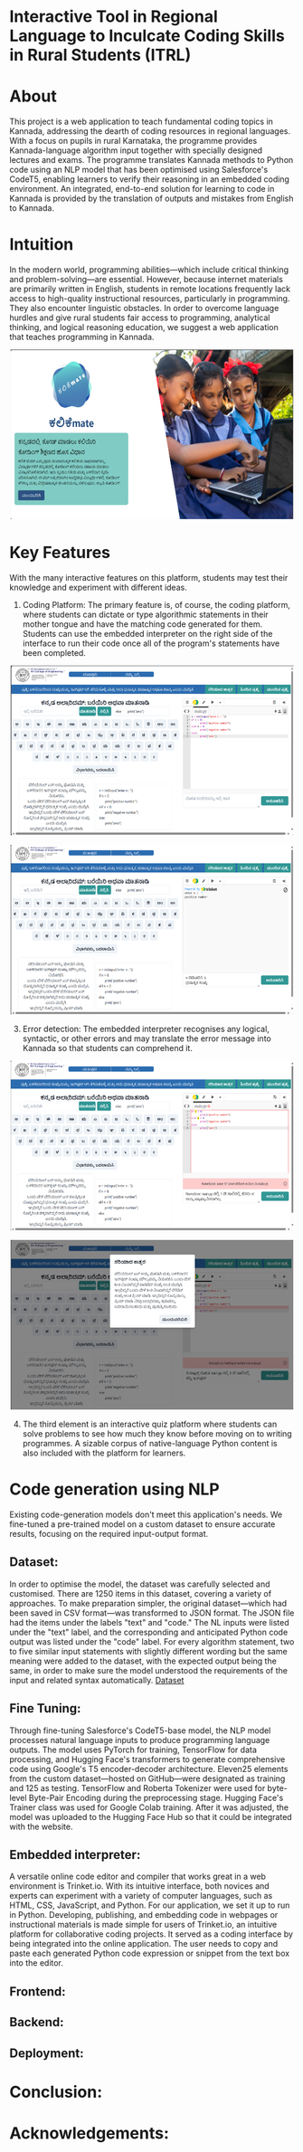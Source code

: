 # Interactive Tool in Regional Language to Inculcate Coding Skills in Rural Students (ITRL)

# About

This project is a web application to teach fundamental coding topics in Kannada, addressing the dearth of coding resources in regional languages. With a focus on pupils in rural Karnataka, the programme provides Kannada-language algorithm input together with specially designed lectures and exams. The programme translates Kannada methods to Python code using an NLP model that has been optimised using Salesforce's CodeT5, enabling learners to verify their reasoning in an embedded coding environment. An integrated, end-to-end solution for learning to code in Kannada is provided by the translation of outputs and mistakes from English to Kannada.

# Intuition

In the modern world, programming abilities—which include critical thinking and problem-solving—are essential. However, because internet materials are primarily written in English, students in remote locations frequently lack access to high-quality instructional resources, particularly in programming. They also encounter linguistic obstacles. In order to overcome language hurdles and give rural students fair access to programming, analytical thinking, and logical reasoning education, we suggest a web application that teaches programming in Kannada.

<p align=center>
<img src=https://github.com/Goutami-Sooda/ITRL-Project/blob/main/images/Screenshot%202024-06-25%20231355.png width=500 height=300>
</p>

# Key Features

With the many interactive features on this platform, students may test their knowledge and experiment with different ideas.
1. Coding Platform: The primary feature is, of course, the coding platform, where students can dictate or type algorithmic statements in their mother tongue and have the matching code generated for them. Students can use the embedded interpreter on the right side of the interface to run their code once all of the program's statements have been completed.

<p align=center>
<img src=https://github.com/Goutami-Sooda/ITRL-Project/blob/main/images/Screenshot%202024-06-25%20233548.png width=500 height=300>
</p>

<p align=center>
<img src=https://github.com/Goutami-Sooda/ITRL-Project/blob/main/images/Screenshot%202024-06-25%20233630.png width=500 height=300>
</p>


3. Error detection: The embedded interpreter recognises any logical, syntactic, or other errors and may translate the error message into Kannada so that students can comprehend it.

<p align=center>
<img src=https://github.com/Goutami-Sooda/ITRL-Project/blob/main/images/Screenshot%202024-06-25%20233709.png width=500 height=300>
</p>

<p align=center>
<img src=https://github.com/Goutami-Sooda/ITRL-Project/blob/main/images/Screenshot%202024-06-25%20234028.png width=500 height=300>
</p>

4. The third element is an interactive quiz platform where students can solve problems to see how much they know before moving on to writing programmes. A sizable corpus of native-language Python content is also included with the platform for learners.



# Code generation using NLP

Existing code-generation models don't meet this application's needs. We fine-tuned a pre-trained model on a custom dataset to ensure accurate results, focusing on the required input-output format.

## Dataset:

In order to optimise the model, the dataset was carefully selected and customised. There are 1250 items in this dataset, covering a variety of approaches. To make preparation simpler, the original dataset—which had been saved in CSV format—was transformed to JSON format. The JSON file had the items under the labels "text" and "code." The NL inputs were listed under the "text" label, and the corresponding and anticipated Python code output was listed under the "code" label. For every algorithm statement, two to five similar input statements with slightly different wording but the same meaning were added to the dataset, with the expected output being the same, in order to make sure the model understood the requirements of the input and related syntax automatically.
[Dataset](https://docs.google.com/spreadsheets/d/1li00slqHZU_VyLoVRVffpeKagQv7msoAeIbuu0Y13k4/edit?gid=0#gid=0)

## Fine Tuning:

Through fine-tuning Salesforce's CodeT5-base model, the NLP model processes natural language inputs to produce programming language outputs. The model uses PyTorch for training, TensorFlow for data processing, and Hugging Face's transformers to generate comprehensive code using Google's T5 encoder-decoder architecture. Eleven25 elements from the custom dataset—hosted on GitHub—were designated as training and 125 as testing. TensorFlow and Roberta Tokenizer were used for byte-level Byte-Pair Encoding during the preprocessing stage. Hugging Face's Trainer class was used for Google Colab training. After it was adjusted, the model was uploaded to the Hugging Face Hub so that it could be integrated with the website.

## Embedded interpreter:

A versatile online code editor and compiler that works great in a web environment is Trinket.io. With its intuitive interface, both novices and experts can experiment with a variety of computer languages, such as HTML, CSS, JavaScript, and Python. For our application, we set it up to run in Python. Developing, publishing, and embedding code in webpages or instructional materials is made simple for users of Trinket.io, an intuitive platform for collaborative coding projects. It served as a coding interface by being integrated into the online application. The user needs to copy and paste each generated Python code expression or snippet from the text box into the editor.

## Frontend:

## Backend:

## Deployment:

# Conclusion:

# Acknowledgements:



